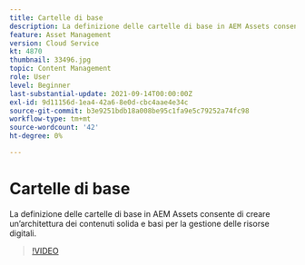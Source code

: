 ```yaml
---
title: Cartelle di base
description: La definizione delle cartelle di base in AEM Assets consente di creare un’architettura dei contenuti solida e basi per la gestione delle risorse digitali.
feature: Asset Management
version: Cloud Service
kt: 4870
thumbnail: 33496.jpg
topic: Content Management
role: User
level: Beginner
last-substantial-update: 2021-09-14T00:00:00Z
exl-id: 9d11156d-1ea4-42a6-8e0d-cbc4aae4e34c
source-git-commit: b3e9251bdb18a008be95c1fa9e5c79252a74fc98
workflow-type: tm+mt
source-wordcount: '42'
ht-degree: 0%

---
```


# Cartelle di base

La definizione delle cartelle di base in AEM Assets consente di creare un’architettura dei contenuti solida e basi per la gestione delle risorse digitali.

>[!VIDEO](https://video.tv.adobe.com/v/33496?quality=12&learn=on)

